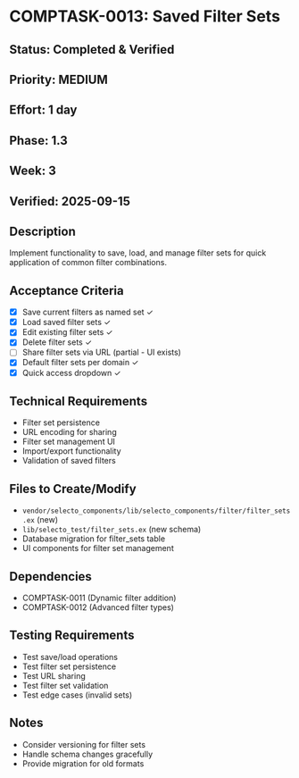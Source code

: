 # COMPTASK-0013: Saved Filter Sets

## Status: Completed & Verified
## Priority: MEDIUM
## Effort: 1 day
## Phase: 1.3
## Week: 3
## Verified: 2025-09-15

## Description
Implement functionality to save, load, and manage filter sets for quick application of common filter combinations.

## Acceptance Criteria
- [x] Save current filters as named set ✓
- [x] Load saved filter sets ✓
- [x] Edit existing filter sets ✓
- [x] Delete filter sets ✓
- [ ] Share filter sets via URL (partial - UI exists)
- [x] Default filter sets per domain ✓
- [x] Quick access dropdown ✓

## Technical Requirements
- Filter set persistence
- URL encoding for sharing
- Filter set management UI
- Import/export functionality
- Validation of saved filters

## Files to Create/Modify
- `vendor/selecto_components/lib/selecto_components/filter/filter_sets.ex` (new)
- `lib/selecto_test/filter_sets.ex` (new schema)
- Database migration for filter_sets table
- UI components for filter set management

## Dependencies
- COMPTASK-0011 (Dynamic filter addition)
- COMPTASK-0012 (Advanced filter types)

## Testing Requirements
- Test save/load operations
- Test filter set persistence
- Test URL sharing
- Test filter set validation
- Test edge cases (invalid sets)

## Notes
- Consider versioning for filter sets
- Handle schema changes gracefully
- Provide migration for old formats